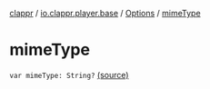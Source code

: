[clappr](../../index.md) / [io.clappr.player.base](../index.md) / [Options](index.md) / [mimeType](.)

# mimeType

`var mimeType: String?` [(source)](https://github.com/clappr/clappr-android/tree/dev/clappr/src/main/kotlin/io/clappr/player/base/Options.kt#L9)